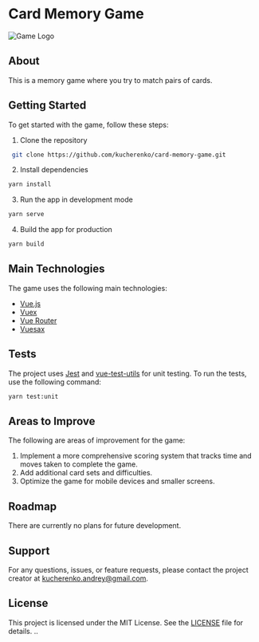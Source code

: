 # Card Memory Game

![Game Logo](src/assets/logo.png)

## About

This is a memory game where you try to match pairs of cards.

## Getting Started

To get started with the game, follow these steps:

1. Clone the repository
```sh
 git clone https://github.com/kucherenko/card-memory-game.git
```
2. Install dependencies
```sh
yarn install
```
3. Run the app in development mode
```sh
yarn serve
```
4. Build the app for production
```sh
yarn build
```

## Main Technologies

The game uses the following main technologies:

- [Vue.js](https://vuejs.org/)
- [Vuex](https://vuex.vuejs.org/)
- [Vue Router](https://router.vuejs.org/)
- [Vuesax](https://lusaxweb.github.io/vuesax/)

## Tests

The project uses [Jest](https://jestjs.io/) and [vue-test-utils](https://vue-test-utils.vuejs.org/) for unit testing. To run the tests, use the following command:

```sh
yarn test:unit
```

## Areas to Improve

The following are areas of improvement for the game:

1. Implement a more comprehensive scoring system that tracks time and moves taken to complete the game.
2. Add additional card sets and difficulties.
3. Optimize the game for mobile devices and smaller screens.

## Roadmap

There are currently no plans for future development.

## Support

For any questions, issues, or feature requests, please contact the project creator at kucherenko.andrey@gmail.com.

## License

This project is licensed under the MIT License. See the [LICENSE](LICENSE) file for details.
..